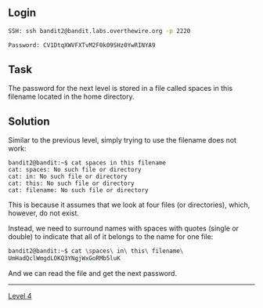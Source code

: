 ## Login
```bash
SSH: ssh bandit2@bandit.labs.overthewire.org -p 2220
```
```bash
Password: CV1DtqXWVFXTvM2F0k09SHz0YwRINYA9
```

## Task
The password for the next level is stored in a file called spaces in this filename located in the home directory.

## Solution
Similar to the previous level, simply trying to use the filename does not work:
```
bandit2@bandit:~$ cat spaces in this filename
cat: spaces: No such file or directory
cat: in: No such file or directory
cat: this: No such file or directory
cat: filename: No such file or directory
```
This is because it assumes that we look at four files (or directories), which, however, do not exist.

Instead, we need to surround names with spaces with quotes (single or double) to indicate that all of it belongs to the name for one file:

```bash
bandit2@bandit:~$ cat \spaces\ in\ this\ filename\
UmHadQclWmgdLOKQ3YNgjWxGoRMb5luK
```
And we can read the file and get the next password.
<hr>

[Level 4](Level%204.md)
